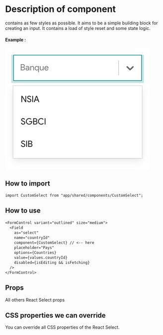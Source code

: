 # Description of component

contains as few styles as possible. It aims to be a simple building block for creating an input. It contains a load of
style reset and some state logic.

#### Example :

![](assets/desc.png)

## How to import

```node
import CustomSelect from "app/shared/components/CustomSelect";
```

## How to use

```node
<FormControl variant="outlined" size="medium">
  <Field
    as="select"
    name="countryId"
    component={CustomSelect} // <-- here
    placeholder="Pays"
    options={Countries}
    value={values.countryId}
    disabled={isEditing && isFetching}
  />
</FormControl>
```

## Props

All others React Select props

## CSS properties we can override

You can override all CSS properties of the React Select.
